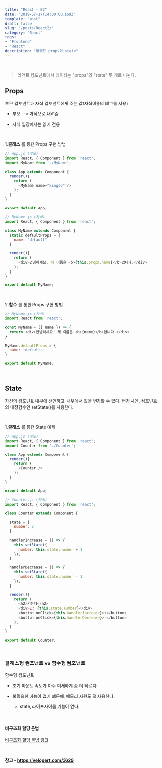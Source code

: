 ```yaml
---
title: "React - 02"
date: "2019-07-17T14:00:00.169Z"
template: "post"
draft: false
slug: "/posts/React2/"
category: "React"
tags:
- "Frontend"
- "React"
description: "리액트 props와 state"
---
```


<br>

> 리액트 컴포넌트에서 데이터는 "props"와 "state" 두 개로 나뉜다.

## Props

부모 컴포넌트가 자식 컴포넌트에게 주는 값(자식이름의 태그를 사용)

- 부모 --> 자식으로 내려줌

- 자식 입장에서는 읽기 전용

<br>

1.**클래스** 를 통한 Props 구현 방법

``` JavaScript
// App.js (부모)
import React, { Component } from 'react';
import MyName from './MyName';

class App extends Component {
  render(){
    return (
      <MyName name="kingso" />
    );
  }
}

export default App;
```

``` JavaScript
// MyName.js (자식)
import React, { Component } from 'react';

class MyName extends Component {
  static defaultProps = {
    name: "default"
  }

  render(){
    return (
      <div>안녕하세요. 제 이름은 <b>{this.props.name}</b>입니다.</div>
    );
  }
}

export default MyName;
```

<br>

2.**함수** 를 통한 Props 구현 방법

``` JavaScript
// MyName.js (자식)
import React from 'react';

const MyName = ({ name }) => {
  return <div>안녕하세요! 제 이름은 <b>{name}</b>입니다.</div>
}

MyName.defaultProps = {
  name: "default2"
}

export default MyName;
```

<br>

## State

자신의 컴포넌트 내부에 선언하고, 내부에서 값을 변경할 수 있다.
변경 시엔, 컴포넌트의 내장함수인 setState()를 사용한다.

<br>

1.**클래스** 를 통한 State 예제

``` JavaScript
// App.js (부모)
import React, { Component } from 'react';
import Counter from './Counter';

class App extends Component {
  render(){
    return (
      <Counter />
    );
  }
}

export default App;
```

``` JavaScript
// Counter.js (자식)
import React, { Component } from 'react';

class Counter extends Component {

  state = {
    number: 0
  }

  handlerIncrease = () => {
    this.setState({
      number: this.state.number + 1
    });
  }

  handlerDecrease = () => {
    this.setState({
      number: this.state.number - 1
    });
  }

  render(){
    return (
      <h2>카운터</h2>
      <div>값: {this.state.number}</div>
      <button onClick={this.handlerIncrease}>+</button>
      <button onClick={this.handlerDecrease}>-</button>
    );
  }
}

export default Counter;
```

<br>

### 클래스형 컴포넌트 vs 함수형 컴포넌트

함수형 컴포넌트

- 초기 마운트 속도가 아주 미세하게 좀 더 빠르다.

- 불필요한 기능이 없기 떄문에, 메모리 자원도 덜 사용한다.
  - state, 라이프사이클 기능이 없다.

<br>

#### 비구조화 할당 문법

[비구조화 할당 문법 링크](https://developer.mozilla.org/ko/docs/Web/JavaScript/Reference/Operators/Destructuring_assignment)

<br>

**참고 - https://velopert.com/3629**
